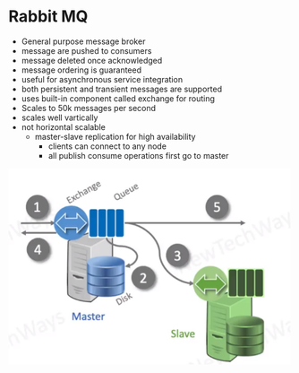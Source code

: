 # Rabbit MQ

- General purpose message broker
- message are pushed to consumers
- message deleted once acknowledged 
- message ordering is guaranteed
- useful for asynchronous service integration
- both persistent and transient messages are supported
- uses built-in component called exchange for routing
- Scales to 50k messages per second
- scales well vartically
- not horizontal scalable
  - master-slave replication for high availability
    - clients can connect to any node
    - all publish consume operations first go to master

![Alt text](./images/image-23.png)